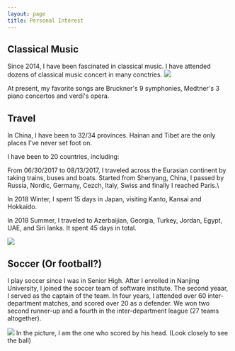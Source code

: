 ```yaml
---
layout: page
title: Personal Interest
---
```


## Classical Music

Since 2014, I have been fascinated in classical music. I have attended dozens of classical music concert in many conctries.
<img src='../verbier.jpg'/>

At present, my favorite songs are Bruckner's 9 symphonies, Medtner's 3 piano concertos and verdi's opera.

## Travel

In China, I have been to 32/34 provinces. Hainan and Tibet are the only places I've never set foot on. 

I have been to 20 countries, including: 

From 06/30/2017 to 08/13/2017, I traveled across the Eurasian continent by taking trains, buses and boats. Started from Shenyang, China, I passed by Russia, Nordic, Germany, Cezch, Italy, Swiss and finally I reached Paris.\

In 2018 Winter, I spent 15 days in Japan, visiting Kanto, Kansai and Hokkaido.

In 2018 Summer, I traveled to Azerbaijian, Georgia, Turkey, Jordan, Egypt, UAE, and Siri lanka. It spent 45 days in total.

<img src='../fly.jpg'/>

## Soccer (Or football?)

I play soccer since I was in Senior High. After I enrolled in Nanjing University, I joined the soccer team of software institute. The second yeaar, I served as the captain of the team. In four years, I attended over 60 inter-department matches, and scored over 20 as a defender. We won two second runner-up and a fourth in the inter-department league (27 teams altogether).

<img src='../soccer.jpg'/>
<caption>In the picture, I am the one who scored by his head. (Look closely to see the ball)</caption>